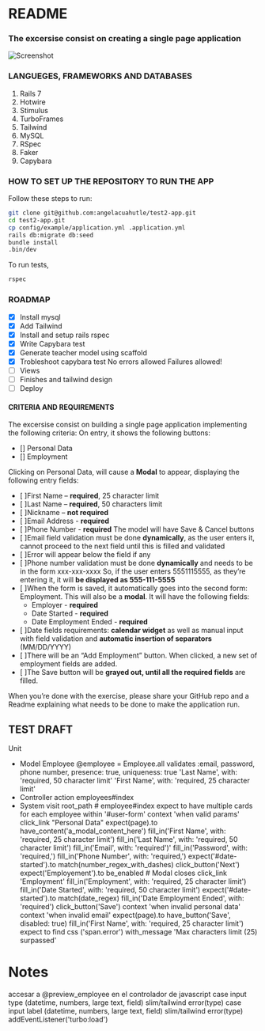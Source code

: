 # README

### The excersise consist on creating a single page application

![Screenshot](.app/images/test-2.png)

### LANGUEGES, FRAMEWORKS AND DATABASES

1. Rails 7
2. Hotwire
3. Stimulus
4. TurboFrames
5. Tailwind
6. MySQL
7. RSpec
8. Faker
9. Capybara

### HOW TO SET UP THE REPOSITORY TO RUN THE APP

Follow these steps to run:

```sh
git clone git@github.com:angelacuahutle/test2-app.git
cd test2-app.git
cp config/example/application.yml .application.yml
rails db:migrate db:seed
bundle install
.bin/dev
```

To run tests,

```sh
rspec
```

### ROADMAP

- [x] Install mysql
- [x] Add Tailwind
- [x] Install and setup rails rspec
- [x] Write Capybara test
- [x] Generate teacher model using scaffold
- [x] Trobleshoot capybara test
      No errors allowed
      Failures allowed!
- [ ] Views
- [ ] Finishes and tailwind design
- [ ] Deploy

#### CRITERIA AND REQUIREMENTS

The excersise consist on building a single page application implementing the following criteria:
On entry, it shows the following buttons:
- [] Personal Data
- [] Employment

Clicking on Personal Data, will cause a **Modal** to appear, displaying the following entry fields:
  - [ ]First Name – **required**, 25 character limit
  - [ ]Last Name – **required**, 50 characters limit
  - [ ]Nickname – **not required**
  - [ ]Email Address - **required**
  - [ ]Phone Number - **required**
The model will have Save & Cancel buttons
- [ ]Email field validation must be done **dynamically**, as the user enters it, cannot proceed to the
  next field until this is filled and validated
- [ ]Error will appear below the field if any
- [ ]Phone number validation must be done **dynamically** and needs to be in the form xxx-xxx-xxxx
  So, if the user enters 5551115555, as they’re entering it, it will **be displayed as 555-111-5555**
- [ ]When the form is saved, it automatically goes into the second form: Employment. This will also
  be a **modal**. It will have the following fields: 
  - Employer - **required** 
  - Date Started - **required**
  - Date Employment Ended - **required**
- [ ]Date fields requirements: **calendar widget** as well as manual input with field validation and 
  **automatic insertion of separators** (MM/DD/YYYY)
- [ ]There will be an “Add Employment” button. When clicked, a new set of employment fields are added.
- [ ]The Save button will be **grayed out, until all the required fields** are filled.

When you’re done with the exercise, please share your GitHub repo and a Readme explaining
what needs to be done to make the application run.

## TEST DRAFT

Unit

- Model Employee
  @employee = Employee.all
  validates :email, password, phone number, presence: true, uniqueness: true
  'Last Name', with: 'required, 50 character limit'
  'First Name', with: 'required, 25 character limit'
- Controller action
  employees#index
- System
  visit root_path # employee#index
  expect to have multiple cards for each employee
  within '#user-form'
    context 'when valid params'
      click_link "Personal Data"
      expect(page).to have_content('a_modal_content_here')
      fill_in('First Name', with: 'required, 25 character limit')
      fill_in('Last Name', with: 'required, 50 character limit')
      fill_in('Email', with: 'required')'
      fill_in('Password', with: 'required,')
      fill_in('Phone Number', with: 'required,')
      expect('#date-started').to match(number_regex_with_dashes)
      click_button('Next')
      expect('Employement').to be_enabled
      # Modal closes
      click_link 'Employment'
      fill_in('Employment', with: 'required, 25 character limit')
      fill_in('Date Started', with: 'required, 50 character limit')
      expect('#date-started').to match(date_regex)
      fill_in('Date Employment Ended', with: 'required')
      click_button('Save')    context 'when invalid personal data'
    context 'when invalid email'
      expect(page).to have_button('Save', disabled: true)
      fill_in('First Name', with: 'required, 25 character limit')
      expect to find css ('span.error') with_message 'Max characters limit (25) surpassed'

# Notes

accesar a @preview_employee en el controlador de javascript
case input type (datetime, numbers, large text, field)
  slim/tailwind error(type)
case input label (datetime, numbers, large text, field)
  slim/tailwind error(type)
addEventListener('turbo:load')